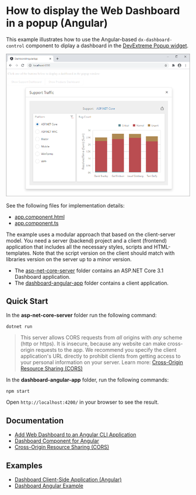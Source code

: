 # How to display the Web Dashboard in a popup (Angular)

This example illustrates how to use the Angular-based `dx-dashboard-control` component to diplay a dashboard in the [DevExtreme Popup widget](https://js.devexpress.com/Documentation/ApiReference/UI_Widgets/dxPopup/).

![web-dashboard-angular-popup](web-dashboard-angular-popup.png)

See the following files for implementation details:

- [app.component.html](./dashboard-angular-app/src/app/app.component.html)
- [app.component.ts](./dashboard-angular-app/src/app/app.component.ts)

The example uses a modular approach that based on the client-server model. You need a server (backend) project and a client (frontend) application that includes all the necessary styles, scripts and HTML-templates. Note that the script version on the client should match with libraries version on the server up to a minor version.

- The [asp-net-core-server](asp-net-core-server) folder contains an ASP.NET Core 3.1 Dashboard application.
- The [dashboard-angular-app](dashboard-angular-app) folder contains a client application.

## Quick Start

In the **asp-net-core-server** folder run the following command:

```
dotnet run
```
> This server allows CORS requests from _all_ origins with _any_ scheme (http or https). It is insecure, because any website can make cross-origin requests to the app. We recommend you specify the client application's URL directly to prohibit clients from getting access to your personal information on your server. Learn more: [Cross-Origin Resource Sharing (CORS)](https://docs.devexpress.com/Dashboard/400709)

In the **dashboard-angular-app** folder, run the following commands:

```
npm start
```

Open ```http://localhost:4200/``` in your browser to see the result.

## Documentation
- [Add Web Dashboard to an Angular CLI Application](https://docs.devexpress.com/Dashboard/400409?v=20.2)
- [Dashboard Component for Angular](https://docs.devexpress.com/Dashboard/401976?v=20.2)
- [Cross-Origin Resource Sharing (CORS)](https://docs.devexpress.com/Dashboard/400709?v=20.2)

## Examples
- [Dashboard Client-Side Application (Angular)](https://github.com/DevExpress-Examples/dashboard-angular-app)
- [Dashboard Angular Example](https://github.com/DevExpress-Examples/dashboard-angular-example)
